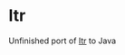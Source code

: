 # Itr

Unfinished port of [Itr](https://github.com/bsoelch/OneChar.js/blob/main/ItrLang.md) to Java
